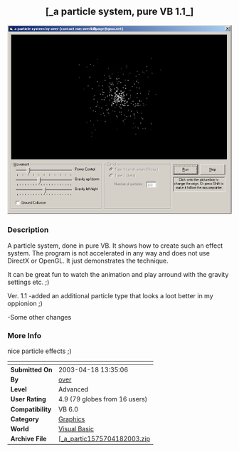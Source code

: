﻿<div align="center">

## \[\_a particle system, pure VB 1\.1\_\]

<img src="PIC2003418133502286.gif">
</div>

### Description

A particle system, done in pure VB. It shows how to create such an effect system. The program is not accelerated in any way and does not use DirectX or OpenGL. It just demonstrates the technique.

It can be great fun to watch the animation and play arround with the gravity settings etc. ;)

Ver. 1.1 -added an additional particle type that looks a loot better in my oppionion ;)

-Some other changes
 
### More Info
 
nice particle effects ;)


<span>             |<span>
---                |---
**Submitted On**   |2003-04-18 13:35:06
**By**             |[over](https://github.com/Planet-Source-Code/PSCIndex/blob/master/ByAuthor/over.md)
**Level**          |Advanced
**User Rating**    |4.9 (79 globes from 16 users)
**Compatibility**  |VB 6\.0
**Category**       |[Graphics](https://github.com/Planet-Source-Code/PSCIndex/blob/master/ByCategory/graphics__1-46.md)
**World**          |[Visual Basic](https://github.com/Planet-Source-Code/PSCIndex/blob/master/ByWorld/visual-basic.md)
**Archive File**   |[\[\_a\_partic1575704182003\.zip](https://github.com/Planet-Source-Code/over-a-particle-system-pure-vb-1-1__1-44415/archive/master.zip)








